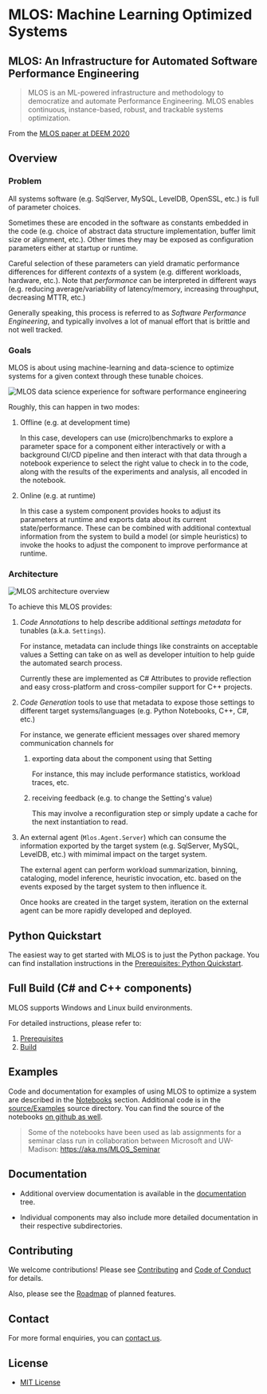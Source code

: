 # MLOS: Machine Learning Optimized Systems

## MLOS: An Infrastructure for Automated Software Performance Engineering

> MLOS is an ML-powered infrastructure and methodology to democratize and automate Performance Engineering. MLOS enables continuous, instance-based, robust, and trackable systems optimization.

From the [MLOS paper at DEEM 2020](https://arxiv.org/abs/2006.02155)

## Overview

### Problem

All systems software (e.g. SqlServer, MySQL, LevelDB, OpenSSL, etc.) is full of parameter choices.

Sometimes these are encoded in the software as constants embedded in the code (e.g. choice of abstract data structure implementation, buffer limit size or alignment, etc.).
Other times they may be exposed as configuration parameters either at startup or runtime.

Careful selection of these parameters can yield dramatic performance differences for different _contexts_ of a system (e.g. different workloads, hardware, etc.).
Note that _performance_ can be interpreted in different ways (e.g. reducing average/variability of latency/memory, increasing throughput, decreasing MTTR, etc.)

Generally speaking, this process is referred to as *Software Performance Engineering*, and typically involves a lot of manual effort that is brittle and not well tracked.

### Goals

MLOS is about using machine-learning and data-science to optimize systems for a given context through these tunable choices.

![MLOS data science experience for software performance engineering](./documentation/images/MLOS-Experience.png)

Roughly, this can happen in two modes:

1. Offline (e.g. at development time)

    In this case, developers can use (micro)benchmarks to explore a parameter space for a component either interactively or with a background CI/CD pipeline and then interact with that data through a notebook experience to select the right value to check in to the code, along with the results of the experiments and analysis, all encoded in the notebook.

2. Online (e.g. at runtime)

    In this case a system component provides hooks to adjust its parameters at runtime and exports data about its current state/performance.  These can be combined with additional contextual information from the system to build a model (or simple heuristics) to invoke the hooks to adjust the component to improve performance at runtime.

### Architecture

![MLOS architecture overview](./documentation/images/MLOS-Architecture.png)

To achieve this MLOS provides:

1. *Code Annotations* to help describe additional *settings metadata* for tunables (a.k.a. `Settings`).

    For instance, metadata can include things like constraints on acceptable values a Setting can take on as well as developer intuition to help guide the automated search process.

    Currently these are implemented as C# Attributes to provide reflection and easy cross-platform and cross-compiler support for C++ projects.

2. *Code Generation* tools to use that metadata to expose those settings to different target systems/languages (e.g. Python Notebooks, C++, C#, etc.)

    For instance, we generate efficient messages over shared memory communication channels for

    1. exporting data about the component using that Setting

        For instance, this may include performance statistics, workload traces, etc.

    2. receiving feedback (e.g. to change the Setting's value)

        This may involve a reconfiguration step or simply update a cache for the next instantiation to read.

3. An external agent (`Mlos.Agent.Server`) which can consume the information exported by the target system (e.g. SqlServer, MySQL, LevelDB, etc.) with mimimal impact on the target system.

    The external agent can perform workload summarization, binning, cataloging, model inference, heuristic invocation, etc. based on the events exposed by the target system to then influence it.

    Once hooks are created in the target system, iteration on the external agent can be more rapidly developed and deployed.

## Python Quickstart

The easiest way to get started with MLOS is to just the Python package.
You can find installation instructions in the [Prerequisites: Python Quickstart](./documentation/01-Prerequisites.md#python-quickstart).

## Full Build (C# and C++ components)

MLOS supports Windows and Linux build environments.

For detailed instructions, please refer to:

  1. [Prerequisites](./documentation/01-Prerequisites.md)
  2. [Build](./documentation/02-Build.md)

## Examples

Code and documentation for examples of using MLOS to optimize a system are described in the [Notebooks](https://microsoft.github.io/MLOS/notebooks/) section.
Additional code is in the  [source/Examples](./source/Examples/#mlos-github-tree-view) source directory.
You can find the source of the notebooks [on github as well](./source/Mlos.Notebooks/#mlos-github-tree-view).

> Some of the notebooks have been used as lab assignments for a seminar class run in collaboration between Microsoft and UW-Madison:
> <https://aka.ms/MLOS_Seminar>

## Documentation

- Additional overview documentation is available in the [documentation](./documentation/) tree.

- Individual components may also include more detailed documentation in their respective subdirectories.

## Contributing

We welcome contributions!  Please see [Contributing](./CONTRIBUTING.md) and [Code of Conduct](./CODE_OF_CONDUCT.md) for details.

Also, please see the [Roadmap](#) of planned features.

## Contact

For more formal enquiries, you can [contact us](mailto:mlos-maintainers@service.microsoft.com).

## License

- [MIT License](./LICENSE.txt)
